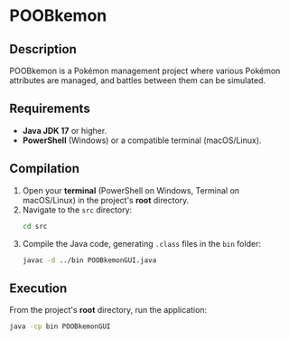 # POOBkemon

## Description

POOBkemon is a Pokémon management project where various Pokémon attributes are managed, and battles between them can be simulated.

## Requirements

* **Java JDK 17** or higher.
* **PowerShell** (Windows) or a compatible terminal (macOS/Linux).

## Compilation

1.  Open your **terminal** (PowerShell on Windows, Terminal on macOS/Linux) in the project's **root** directory.
2.  Navigate to the `src` directory:
    ```bash
    cd src
    ```
3.  Compile the Java code, generating `.class` files in the `bin` folder:
    ```bash
    javac -d ../bin POOBkemonGUI.java
    ```
## Execution

From the project's **root** directory, run the application:

```bash
java -cp bin POOBkemonGUI
